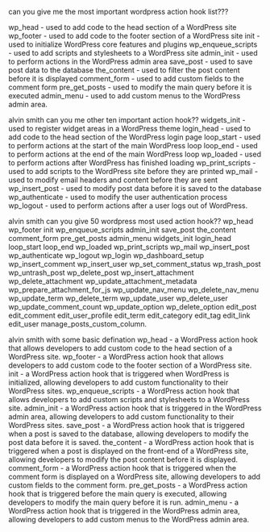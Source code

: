 can you give me the most important wordpress action hook list???

wp_head - used to add code to the head section of a WordPress site
wp_footer - used to add code to the footer section of a WordPress site
init - used to initialize WordPress core features and plugins
wp_enqueue_scripts - used to add scripts and stylesheets to a WordPress site
admin_init - used to perform actions in the WordPress admin area
save_post - used to save post data to the database
the_content - used to filter the post content before it is displayed
comment_form - used to add custom fields to the comment form
pre_get_posts - used to modify the main query before it is executed
admin_menu - used to add custom menus to the WordPress admin area.



alvin smith
can you me other ten important action hook??
widgets_init - used to register widget areas in a WordPress theme
login_head - used to add code to the head section of the WordPress login page
loop_start - used to perform actions at the start of the main WordPress loop
loop_end - used to perform actions at the end of the main WordPress loop
wp_loaded - used to perform actions after WordPress has finished loading
wp_print_scripts - used to add scripts to the WordPress site before they are printed
wp_mail - used to modify email headers and content before they are sent
wp_insert_post - used to modify post data before it is saved to the database
wp_authenticate - used to modify the user authentication process
wp_logout - used to perform actions after a user logs out of WordPress.



alvin smith
can you give 50 wordpress most used action hook??
wp_head
wp_footer
init
wp_enqueue_scripts
admin_init
save_post
the_content
comment_form
pre_get_posts
admin_menu
widgets_init
login_head
loop_start
loop_end
wp_loaded
wp_print_scripts
wp_mail
wp_insert_post
wp_authenticate
wp_logout
wp_login
wp_dashboard_setup
wp_insert_comment
wp_insert_user
wp_set_comment_status
wp_trash_post
wp_untrash_post
wp_delete_post
wp_insert_attachment
wp_delete_attachment
wp_update_attachment_metadata
wp_prepare_attachment_for_js
wp_update_nav_menu
wp_delete_nav_menu
wp_update_term
wp_delete_term
wp_update_user
wp_delete_user
wp_update_comment_count
wp_update_option
wp_delete_option
edit_post
edit_comment
edit_user_profile
edit_term
edit_category
edit_tag
edit_link
edit_user
manage_posts_custom_column.



alvin smith
with some basic defination
wp_head - a WordPress action hook that allows developers to add custom code to the head section of a WordPress site.
wp_footer - a WordPress action hook that allows developers to add custom code to the footer section of a WordPress site.
init - a WordPress action hook that is triggered when WordPress is initialized, allowing developers to add custom functionality to their WordPress sites.
wp_enqueue_scripts - a WordPress action hook that allows developers to add custom scripts and stylesheets to a WordPress site.
admin_init - a WordPress action hook that is triggered in the WordPress admin area, allowing developers to add custom functionality to their WordPress sites.
save_post - a WordPress action hook that is triggered when a post is saved to the database, allowing developers to modify the post data before it is saved.
the_content - a WordPress action hook that is triggered when a post is displayed on the front-end of a WordPress site, allowing developers to modify the post content before it is displayed.
comment_form - a WordPress action hook that is triggered when the comment form is displayed on a WordPress site, allowing developers to add custom fields to the comment form.
pre_get_posts - a WordPress action hook that is triggered before the main query is executed, allowing developers to modify the main query before it is run.
admin_menu - a WordPress action hook that is triggered in the WordPress admin area, allowing developers to add custom menus to the WordPress admin area.